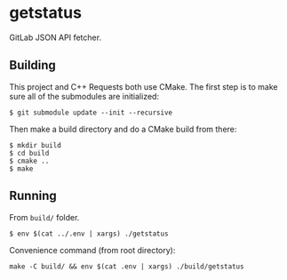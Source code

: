 # getstatus

GitLab JSON API fetcher.

## Building

This project and C++ Requests both use CMake. The first step is to make sure all of the submodules are initialized:

```
$ git submodule update --init --recursive
```

Then make a build directory and do a CMake build from there:

```
$ mkdir build
$ cd build
$ cmake ..
$ make
```

## Running

From `build/` folder.

```
$ env $(cat ../.env | xargs) ./getstatus
```

Convenience command (from root directory):

```
make -C build/ && env $(cat .env | xargs) ./build/getstatus
```
